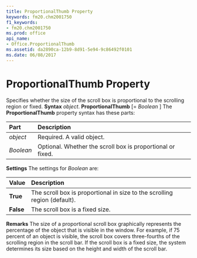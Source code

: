 ```yaml
---
title: ProportionalThumb Property
keywords: fm20.chm2001750
f1_keywords:
- fm20.chm2001750
ms.prod: office
api_name:
- Office.ProportionalThumb
ms.assetid: da2890ca-12b9-8d91-5e94-9c86492f0101
ms.date: 06/08/2017
---
```



# ProportionalThumb Property



Specifies whether the size of the scroll box is proportional to the scrolling region or fixed.
 **Syntax**
 _object_. **ProportionalThumb** [= _Boolean_ ]
The  **ProportionalThumb** property syntax has these parts:


|**Part**|**Description**|
|:-----|:-----|
| _object_|Required. A valid object.|
| _Boolean_|Optional. Whether the scroll box is proportional or fixed.|
 **Settings**
The settings for  _Boolean_ are:


|**Value**|**Description**|
|:-----|:-----|
|**True**|The scroll box is proportional in size to the scrolling region (default).|
|**False**|The scroll box is a fixed size.|
 **Remarks**
The size of a proportional scroll box graphically represents the percentage of the object that is visible in the window. For example, if 75 percent of an object is visible, the scroll box covers three-fourths of the scrolling region in the scroll bar.
If the scroll box is a fixed size, the system determines its size based on the height and width of the scroll bar.

